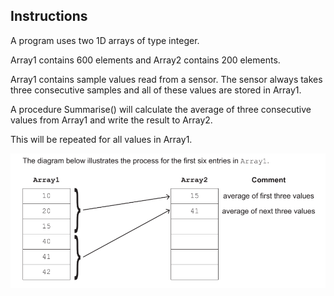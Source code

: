 ## Instructions

A program uses two 1D arrays of type integer.

Array1 contains 600 elements and Array2 contains 200 elements.

Array1 contains sample values read from a sensor. The sensor always takes three consecutive samples and all of these values are stored in Array1.

A procedure Summarise() will calculate the average of three consecutive values from Array1 and write the result to Array2.

This will be repeated for all values in Array1.

![Image1](https://github.com/cosalt/Programming-challenges/blob/69c1c2d30c8b9ad499035db2ba01a437320e79cb/2022%20-%20Oct%20%7C%20Nov/2.%20Summarise%20Sesnors/images/image%20001.png)
